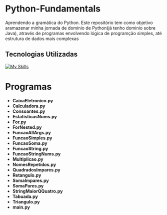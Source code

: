 # Python-Fundamentals
Aprendendo a gramática do Python. 
Este repositório tem como objetivo aramazenar minha jornada de dominio de Python(já tenho dominio sobre Java), através de programas envolvendo lógica de programção simples, até estrutura de dados mais complexas

## Tecnologias Utilizadas

[![My Skills](https://skillicons.dev/icons?i=python&perline=17)](https://skillicons.dev)

# Programas
- **CaixaEletronico.py** 
- **Calculadora.py** 
- **Consoantes.py** 
- **EstatisticasNums.py** 
- **For.py** 
- **ForNested.py** 
- **FuncaoAllArgs.py** 
- **FuncaoSimples.py**
- **FuncaoSoma.py**
- **FuncaoString.py**
- **FuncaoStringNums.py**
- **Multiplicao.py**
- **NomesRepetidos.py**
- **QuadradosImpares.py**
- **Retangulo.py**
- **SomaImpares.py**
- **SomaPares.py**
- **StringMaiorQQuatro.py**
- **Tabuada.py**
- **Triangulo.py**
- **main.py**

